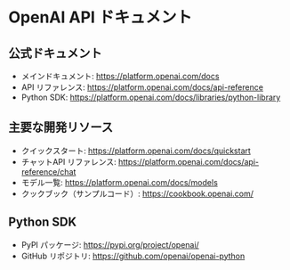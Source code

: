 # OpenAI API ドキュメント

## 公式ドキュメント

- メインドキュメント: https://platform.openai.com/docs
- API リファレンス: https://platform.openai.com/docs/api-reference
- Python SDK: https://platform.openai.com/docs/libraries/python-library

## 主要な開発リソース

- クイックスタート: https://platform.openai.com/docs/quickstart
- チャットAPI リファレンス: https://platform.openai.com/docs/api-reference/chat
- モデル一覧: https://platform.openai.com/docs/models
- クックブック（サンプルコード）: https://cookbook.openai.com/

## Python SDK

- PyPI パッケージ: https://pypi.org/project/openai/
- GitHub リポジトリ: https://github.com/openai/openai-python